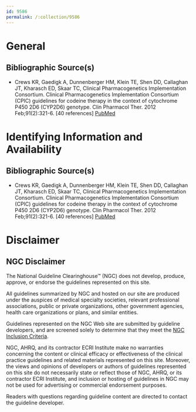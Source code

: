 ```yaml
---
id: 9586
permalink: /:collection/9586
---
```


# General

## Bibliographic Source(s)

- Crews KR, Gaedigk A, Dunnenberger HM, Klein TE, Shen DD, Callaghan JT, Kharasch ED, Skaar TC, Clinical Pharmacogenetics Implementation Consortium. Clinical Pharmacogenetics Implementation Consortium (CPIC) guidelines for codeine therapy in the context of cytochrome P450 2D6 (CYP2D6) genotype. Clin Pharmacol Ther. 2012 Feb;91(2):321-6. [40 references] [ PubMed ](http://www.ncbi.nlm.nih.gov/entrez/query.fcgi?cmd=Retrieve&db=pubmed&dopt=Abstract&list_uids=22205192)

# Identifying Information and Availability

## Bibliographic Source(s)

- Crews KR, Gaedigk A, Dunnenberger HM, Klein TE, Shen DD, Callaghan JT, Kharasch ED, Skaar TC, Clinical Pharmacogenetics Implementation Consortium. Clinical Pharmacogenetics Implementation Consortium (CPIC) guidelines for codeine therapy in the context of cytochrome P450 2D6 (CYP2D6) genotype. Clin Pharmacol Ther. 2012 Feb;91(2):321-6. [40 references] [ PubMed ](http://www.ncbi.nlm.nih.gov/entrez/query.fcgi?cmd=Retrieve&db=pubmed&dopt=Abstract&list_uids=22205192)

# Disclaimer

## NGC Disclaimer

The National Guideline Clearinghouse™ (NGC) does not develop, produce, approve, or endorse the guidelines represented on this site.

All guidelines summarized by NGC and hosted on our site are produced under the auspices of medical specialty societies, relevant professional associations, public or private organizations, other government agencies, health care organizations or plans, and similar entities.

Guidelines represented on the NGC Web site are submitted by guideline developers, and are screened solely to determine that they meet the [NGC Inclusion Criteria](/help-and-about/summaries/inclusion-criteria).

NGC, AHRQ, and its contractor ECRI Institute make no warranties concerning the content or clinical efficacy or effectiveness of the clinical practice guidelines and related materials represented on this site. Moreover, the views and opinions of developers or authors of guidelines represented on this site do not necessarily state or reflect those of NGC, AHRQ, or its contractor ECRI Institute, and inclusion or hosting of guidelines in NGC may not be used for advertising or commercial endorsement purposes.

Readers with questions regarding guideline content are directed to contact the guideline developer.

